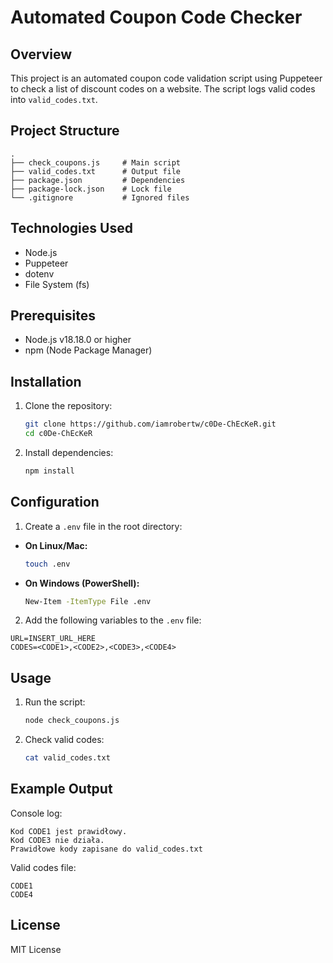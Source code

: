 # Automated Coupon Code Checker

## Overview

This project is an automated coupon code validation script using Puppeteer to check a list of discount codes on a website. The script logs valid codes into `valid_codes.txt`.

## Project Structure

```
.
├── check_coupons.js     # Main script
├── valid_codes.txt      # Output file
├── package.json         # Dependencies
├── package-lock.json    # Lock file
└── .gitignore           # Ignored files
```

## Technologies Used

- Node.js
- Puppeteer
- dotenv
- File System (fs)

## Prerequisites

- Node.js v18.18.0 or higher
- npm (Node Package Manager)

## Installation

1. Clone the repository:
   ```bash
   git clone https://github.com/iamrobertw/c0De-ChEcKeR.git
   cd c0De-ChEcKeR
   ```
2. Install dependencies:
   ```bash
   npm install
   ```

## Configuration

1. Create a `.env` file in the root directory:

- **On Linux/Mac:**

  ```bash
  touch .env
  ```

- **On Windows (PowerShell):**

  ```bash
  New-Item -ItemType File .env
  ```

2. Add the following variables to the `.env` file:

```dotenv
URL=INSERT_URL_HERE
CODES=<CODE1>,<CODE2>,<CODE3>,<CODE4>
```

## Usage

1. Run the script:
   ```bash
   node check_coupons.js
   ```
2. Check valid codes:
   ```bash
   cat valid_codes.txt
   ```

## Example Output

Console log:

```
Kod CODE1 jest prawidłowy.
Kod CODE3 nie działa.
Prawidłowe kody zapisane do valid_codes.txt
```

Valid codes file:

```
CODE1
CODE4
```

## License

MIT License
